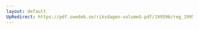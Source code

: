 ```yaml
---
layout: default
UpRedirect: https://pdf.swedeb.se/riksdagen-volumeG-pdf/199596/reg_199596/reg_199596_0278.pdf
---
```

